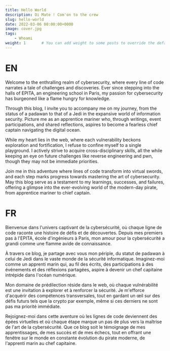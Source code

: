```yaml
---
title: Hello World
description: Oi Mate ! Com'on to the crew 
slug: hello-world
date: 2022-03-06 00:00:00+0000
image: cover.jpg
tags:
    - Whoami
weight: 1       # You can add weight to some posts to override the default sorting (date descending)
---
```



# EN

Welcome to the enthralling realm of cybersecurity, where every line of code narrates a tale of challenges and discoveries. Ever since stepping into the  halls of EPITA, an engineering school in Paris, my passion for cybersecurity has burgeoned like a flame hungry for knowledge.

Through this blog, I invite you to accompany me on my journey, from the status of a padawan to that of a Jedi in the expansive world of information security. Picture me as an apprentice mariner who, through writings, event participations, and shared reflections, aspires to become a fearless chief captain navigating the digital ocean.

While my heart lies in the web, where each vulnerability beckons exploration and fortification, I refuse to confine myself to a single playground. I actively strive to acquire cross-disciplinary skills, all the while keeping an eye on future challenges like reverse engineering and pwn, though they may not be immediate priorities.

Join me in this adventure where lines of code transform into virtual swords, and each step marks progress towards mastering the art of cybersecurity. May this blog serve as a testament to my learnings, successes, and failures, offering a glimpse into the ever-evolving world of the modern-day pirate, from apprentice mariner to chief captain.

# FR

Bienvenue dans l'univers captivant de la cybersécurité, où chaque ligne de code raconte une histoire de défis et de découvertes. Depuis mes premiers pas à l'EPITA, école d'ingénieurs à Paris, mon amour pour la cybersécurité a grandi comme une flamme avide de connaissance.

À travers ce blog, je partage avec vous mon périple, du statut de padawan à celui de Jedi dans le vaste monde de la sécurité informatique. Imaginez-moi comme un apprenti marin qui, au fil des écrits, des participations à des événements et des réflexions partagées, aspire à devenir un chef capitaine intrépide dans l'océan numérique.

Mon domaine de prédilection réside dans le web, où chaque vulnérabilité est une invitation à explorer et à renforcer la sécurité. Je m'efforce d'acquérir des compétences transversales, tout en gardant un œil sur des défis futurs tels que la crypto par exemple, même si ces derniers ne sont pas ma priorité immédiate.

Rejoignez-moi dans cette aventure où les lignes de code deviennent des épées virtuelles et où chaque étape marque un pas de plus vers la maîtrise de l'art de la cybersécurité. Que ce blog soit le témoignage de mes apprentissages, de mes succès et de mes échecs, tout en offrant une fenêtre sur le monde en constante évolution du pirate moderne, de l'apprenti marin au chef capitaine.